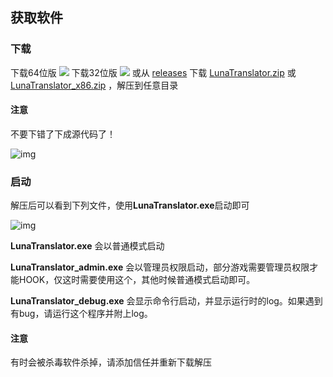 ## 获取软件

### 下载

下载64位版 <a href="https://github.com/HIllya51/LunaTranslator/releases/latest/download/LunaTranslator.zip" target="_blank"><img src="https://img.shields.io/badge/download_64bit-blue"/></a> 下载32位版 <a href="https://github.com/HIllya51/LunaTranslator/releases/latest/download/LunaTranslator_x86.zip" target="_blank"><img src="https://img.shields.io/badge/download_32bit-blue"/></a> 或从 <a  target="_blank" href="https://github.com/HIllya51/LunaTranslator/releases" target="_blank"> releases</a> 下载 <a href="https://github.com/HIllya51/LunaTranslator/releases/latest/download/LunaTranslator.zip" target="_blank">LunaTranslator.zip</a> 或 <a href="https://github.com/HIllya51/LunaTranslator/releases/latest/download/LunaTranslator_x86.zip" target="_blank">LunaTranslator_x86.zip</a> ，解压到任意目录

#### 注意

不要下错了下成源代码了！

![img](../images/zh/down.png)

### 启动

解压后可以看到下列文件，使用**LunaTranslator.exe**启动即可


![img](../images/zh/startup.png)


**LunaTranslator.exe** 会以普通模式启动 

**LunaTranslator_admin.exe** 会以管理员权限启动，部分游戏需要管理员权限才能HOOK，仅这时需要使用这个，其他时候普通模式启动即可。

**LunaTranslator_debug.exe** 会显示命令行启动，并显示运行时的log。如果遇到有bug，请运行这个程序并附上log。



#### 注意

有时会被杀毒软件杀掉，请添加信任并重新下载解压
